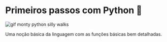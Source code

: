 # Primeiros passos com Python :feet:

![gif monty python silly walks](https://media.giphy.com/media/PjfpYh9oqpd0Q/source.gif)

Uma noção básica da linguagem com as funções básicas bem detalhadas.


